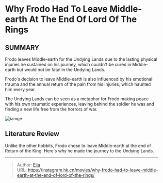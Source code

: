 # Why Frodo Had To Leave Middle-earth At The End Of Lord Of The Rings


## SUMMARY 



Frodo leaves Middle-earth for the Undying Lands due to the lasting physical injuries he sustained on his journey, which couldn&#39;t be cured in Middle-earth but would not be fatal in the Undying Lands.

Frodo&#39;s decision to leave Middle-earth is also influenced by his emotional trauma and the annual return of the pain from his injuries, which haunted him every year.

The Undying Lands can be seen as a metaphor for Frodo making peace with his own traumatic experiences, leaving behind the soldier he was and finding a new life free from the horrors of war.



![iamge](https://static1.srcdn.com/wordpress/wp-content/uploads/2023/12/1-101.jpg)

## Literature Review
Unlike the other hobbits, Frodo chose to leave Middle-earth at the end of Return of the King. Here&#39;s why he made the journey to the Undying Lands.



---

> Author: [Ella](https://instagram.hk.cn/)  
> URL: https://instagram.hk.cn/movies/why-frodo-had-to-leave-middle-earth-at-the-end-of-lord-of-the-rings/  

